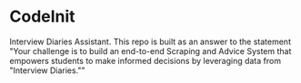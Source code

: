 # CodeInit
Interview Diaries Assistant. This repo is built as an answer to the statement "Your challenge is to build an end-to-end Scraping and Advice System that empowers students to make informed decisions by leveraging data from "Interview Diaries.""
